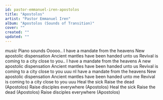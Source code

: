 ```yaml
---
id: pastor-emmanuel-iren-apostolos
title: "Apostolos"
artist: "Pastor Emmanuel Iren"
album: "Apostolos (Sounds of Transition)"
cover: ""
created: ""
updated: ""
---
```


*music*
Piano sounds
Ooooo.. I have a mandate from the heavens
New apostolic dispensation
Ancient mantles have been handed unto us
Revival is coming to a city close to you..
I have a mandate from the heavens
A new apostolic dispensation
Ancient mantles have been handed unto us
Revival is coming to a city close to you uuu nI have a mandate from the heavens
New apostolic dispensation
Ancient mantles have been handed unto me
Revival is coming to a city close to you uuu
Heal the sick
Raise the dead
(Apostolos)
Raise disciples everywhere
(Apostolos)
Heal the sick
Raise the dead
(Apostolos)
Raise disciples everywhere
(Apostolos)